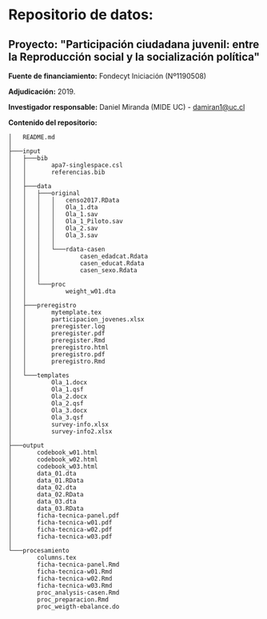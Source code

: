 # Repositorio de datos:

## Proyecto: "Participación ciudadana juvenil: entre la Reproducción social y la socialización política"


**Fuente de financiamiento:** Fondecyt Iniciación (Nº1190508)

**Adjudicación:** 2019.

**Investigador responsable:** Daniel Miranda (MIDE UC) - damiran1@uc.cl  


**Contenido del repositorio:**

```
│   README.md
│
├───input
│   ├───bib
│   │       apa7-singlespace.csl
│   │       referencias.bib
│   │
│   ├───data
│   │   ├───original
│   │   │   │   censo2017.RData
│   │   │   │   Ola_1.dta
│   │   │   │   Ola_1.sav
│   │   │   │   Ola_1_Piloto.sav
│   │   │   │   Ola_2.sav
│   │   │   │   Ola_3.sav
│   │   │   │
│   │   │   └───rdata-casen
│   │   │           casen_edadcat.Rdata
│   │   │           casen_educat.Rdata
│   │   │           casen_sexo.Rdata
│   │   │
│   │   └───proc
│   │           weight_w01.dta
│   │
│   ├───preregistro
│   │       mytemplate.tex
│   │       participacion_jovenes.xlsx
│   │       preregister.log
│   │       preregister.pdf
│   │       preregister.Rmd
│   │       preregistro.html
│   │       preregistro.pdf
│   │       preregistro.Rmd
│   │
│   └───templates
│           Ola_1.docx
│           Ola_1.qsf
│           Ola_2.docx
│           Ola_2.qsf
│           Ola_3.docx
│           Ola_3.qsf
│           survey-info.xlsx
│           survey-info2.xlsx
│
├───output
│       codebook_w01.html
│       codebook_w02.html
│       codebook_w03.html
│       data_01.dta
│       data_01.RData
│       data_02.dta
│       data_02.RData
│       data_03.dta
│       data_03.RData
│       ficha-tecnica-panel.pdf
│       ficha-tecnica-w01.pdf
│       ficha-tecnica-w02.pdf
│       ficha-tecnica-w03.pdf
│
└───procesamiento
        columns.tex
        ficha-tecnica-panel.Rmd
        ficha-tecnica-w01.Rmd
        ficha-tecnica-w02.Rmd
        ficha-tecnica-w03.Rmd
        proc_analysis-casen.Rmd
        proc_preparacion.Rmd
        proc_weigth-ebalance.do


```
